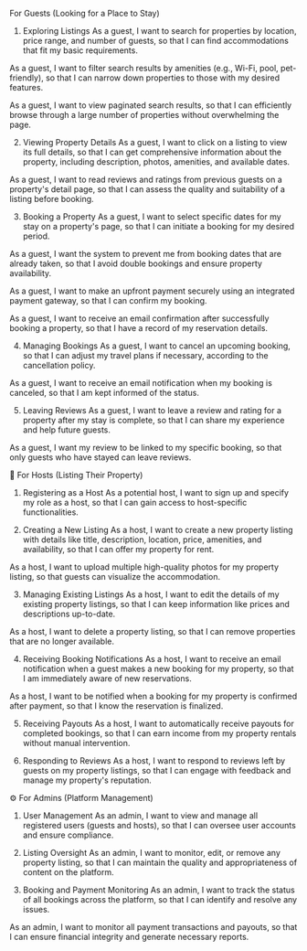 For Guests (Looking for a Place to Stay)

1. Exploring Listings
   As a guest, I want to search for properties by location, price range, and number of guests, so that I can find accommodations that fit my basic requirements.

As a guest, I want to filter search results by amenities (e.g., Wi-Fi, pool, pet-friendly), so that I can narrow down properties to those with my desired features.

As a guest, I want to view paginated search results, so that I can efficiently browse through a large number of properties without overwhelming the page.

2. Viewing Property Details
   As a guest, I want to click on a listing to view its full details, so that I can get comprehensive information about the property, including description, photos, amenities, and available dates.

As a guest, I want to read reviews and ratings from previous guests on a property's detail page, so that I can assess the quality and suitability of a listing before booking.

3. Booking a Property
   As a guest, I want to select specific dates for my stay on a property's page, so that I can initiate a booking for my desired period.

As a guest, I want the system to prevent me from booking dates that are already taken, so that I avoid double bookings and ensure property availability.

As a guest, I want to make an upfront payment securely using an integrated payment gateway, so that I can confirm my booking.

As a guest, I want to receive an email confirmation after successfully booking a property, so that I have a record of my reservation details.

4. Managing Bookings
   As a guest, I want to cancel an upcoming booking, so that I can adjust my travel plans if necessary, according to the cancellation policy.

As a guest, I want to receive an email notification when my booking is canceled, so that I am kept informed of the status.

5. Leaving Reviews
   As a guest, I want to leave a review and rating for a property after my stay is complete, so that I can share my experience and help future guests.

As a guest, I want my review to be linked to my specific booking, so that only guests who have stayed can leave reviews.

🏡 For Hosts (Listing Their Property)

1. Registering as a Host
   As a potential host, I want to sign up and specify my role as a host, so that I can gain access to host-specific functionalities.

2. Creating a New Listing
   As a host, I want to create a new property listing with details like title, description, location, price, amenities, and availability, so that I can offer my property for rent.

As a host, I want to upload multiple high-quality photos for my property listing, so that guests can visualize the accommodation.

3. Managing Existing Listings
   As a host, I want to edit the details of my existing property listings, so that I can keep information like prices and descriptions up-to-date.

As a host, I want to delete a property listing, so that I can remove properties that are no longer available.

4. Receiving Booking Notifications
   As a host, I want to receive an email notification when a guest makes a new booking for my property, so that I am immediately aware of new reservations.

As a host, I want to be notified when a booking for my property is confirmed after payment, so that I know the reservation is finalized.

5. Receiving Payouts
   As a host, I want to automatically receive payouts for completed bookings, so that I can earn income from my property rentals without manual intervention.

6. Responding to Reviews
   As a host, I want to respond to reviews left by guests on my property listings, so that I can engage with feedback and manage my property's reputation.

⚙️ For Admins (Platform Management)

1. User Management
   As an admin, I want to view and manage all registered users (guests and hosts), so that I can oversee user accounts and ensure compliance.

2. Listing Oversight
   As an admin, I want to monitor, edit, or remove any property listing, so that I can maintain the quality and appropriateness of content on the platform.

3. Booking and Payment Monitoring
   As an admin, I want to track the status of all bookings across the platform, so that I can identify and resolve any issues.

As an admin, I want to monitor all payment transactions and payouts, so that I can ensure financial integrity and generate necessary reports.
